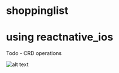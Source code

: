 # shoppinglist
#  using reactnative_ios
Todo - CRD operations


![alt text](https://github.com/archanashokeeniitg/ImagesCDN/issues/11#issue-817873196)
